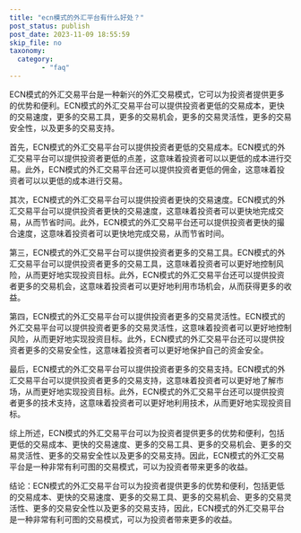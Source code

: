 ```yaml
---
title: "ecn模式的外汇平台有什么好处？"
post_status: publish
post_date: 2023-11-09 18:55:59
skip_file: no
taxonomy:
  category:
        - "faq"
---
```


ECN模式的外汇交易平台是一种新兴的外汇交易模式，它可以为投资者提供更多的优势和便利。ECN模式的外汇交易平台可以提供投资者更低的交易成本，更快的交易速度，更多的交易工具，更多的交易机会，更多的交易灵活性，更多的交易安全性，以及更多的交易支持。

首先，ECN模式的外汇交易平台可以提供投资者更低的交易成本。ECN模式的外汇交易平台可以提供投资者更低的点差，这意味着投资者可以以更低的成本进行交易。此外，ECN模式的外汇交易平台还可以提供投资者更低的佣金，这意味着投资者可以以更低的成本进行交易。

其次，ECN模式的外汇交易平台可以提供投资者更快的交易速度。ECN模式的外汇交易平台可以提供投资者更快的交易速度，这意味着投资者可以更快地完成交易，从而节省时间。此外，ECN模式的外汇交易平台还可以提供投资者更快的撮合速度，这意味着投资者可以更快地完成交易，从而节省时间。

第三，ECN模式的外汇交易平台可以提供投资者更多的交易工具。ECN模式的外汇交易平台可以提供投资者更多的交易工具，这意味着投资者可以更好地控制风险，从而更好地实现投资目标。此外，ECN模式的外汇交易平台还可以提供投资者更多的交易机会，这意味着投资者可以更好地利用市场机会，从而获得更多的收益。

第四，ECN模式的外汇交易平台可以提供投资者更多的交易灵活性。ECN模式的外汇交易平台可以提供投资者更多的交易灵活性，这意味着投资者可以更好地控制风险，从而更好地实现投资目标。此外，ECN模式的外汇交易平台还可以提供投资者更多的交易安全性，这意味着投资者可以更好地保护自己的资金安全。

最后，ECN模式的外汇交易平台可以提供投资者更多的交易支持。ECN模式的外汇交易平台可以提供投资者更多的交易支持，这意味着投资者可以更好地了解市场，从而更好地实现投资目标。此外，ECN模式的外汇交易平台还可以提供投资者更多的技术支持，这意味着投资者可以更好地利用技术，从而更好地实现投资目标。

综上所述，ECN模式的外汇交易平台可以为投资者提供更多的优势和便利，包括更低的交易成本、更快的交易速度、更多的交易工具、更多的交易机会、更多的交易灵活性、更多的交易安全性以及更多的交易支持。因此，ECN模式的外汇交易平台是一种非常有利可图的交易模式，可以为投资者带来更多的收益。

结论：ECN模式的外汇交易平台可以为投资者提供更多的优势和便利，包括更低的交易成本、更快的交易速度、更多的交易工具、更多的交易机会、更多的交易灵活性、更多的交易安全性以及更多的交易支持，因此，ECN模式的外汇交易平台是一种非常有利可图的交易模式，可以为投资者带来更多的收益。
